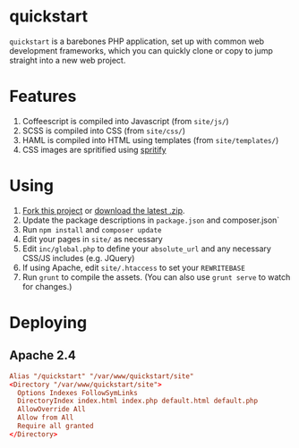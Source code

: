 quickstart
==========

`quickstart` is a barebones PHP application, set up with common web development
frameworks, which you can quickly clone or copy to jump straight into a new web project.

# Features

1. Coffeescript is compiled into Javascript (from `site/js/`)
2. SCSS is compiled into CSS (from `site/css/`)
3. HAML is compiled into HTML using templates (from `site/templates/`)
4. CSS images are spritified using [spritify](https://github.com/soundasleep/spritify)

# Using

1. [Fork this project](https://github.com/soundasleep/quickstart) or
   [download the latest .zip](https://github.com/soundasleep/quickstart/archive/master.zip).
2. Update the package descriptions in `package.json` and composer.json`
3. Run `npm install` and `composer update`
4. Edit your pages in `site/` as necessary
5. Edit `inc/global.php` to define your `absolute_url` and any necessary CSS/JS includes (e.g. JQuery)
6. If using Apache, edit `site/.htaccess` to set your `REWRITEBASE`
7. Run `grunt` to compile the assets. (You can also use `grunt serve` to watch for changes.)

# Deploying

## Apache 2.4

```conf
Alias "/quickstart" "/var/www/quickstart/site"
<Directory "/var/www/quickstart/site">
  Options Indexes FollowSymLinks
  DirectoryIndex index.html index.php default.html default.php
  AllowOverride All
  Allow from All
  Require all granted
</Directory>
```
